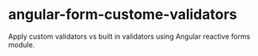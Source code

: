 # angular-form-custome-validators
Apply custom validators vs built in validators using Angular reactive forms module.
